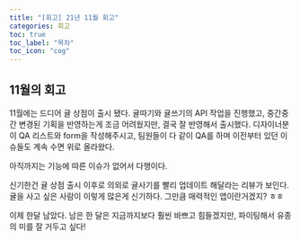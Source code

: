 ```yaml
---
title: "[회고] 21년 11월 회고"
categories: 회고
toc: true
toc_label: "목차"
toc_icon: "cog"
---
```


## 11월의 회고

11월에는 드디어 귤 상점이 출시 됐다. 귤따기와 귤쓰기의 API 작업을 진행했고, 중간중간 변경된 기획을 반영하는게 조금 어려웠지만, 결국 잘 반영해서 출시했다. 디자이너분이 QA 리스트와 form을 작성해주시고, 팀원들이 다 같이 QA를 하며 이전부터 있던 이슈들도 계속 수면 위로 올라왔다. 

아직까지는 기능에 따른 이슈가 없어서 다행이다.

신기한건 귤 상점 출시 이후로 의외로 귤사기를 빨리 업데이트 해달라는 리뷰가 보인다. 귤을 사고 싶은 사람이 이렇게 많은게 신기하다. 그만큼 매력적인 앱이란거겠지? ㅎㅎ

이제 한달 남았다. 남은 한 달은 지금까지보다 훨씬 바쁘고 힘들겠지만, 파이팅해서 유종의 미를 잘 거두고 싶다!